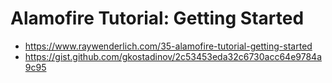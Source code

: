 # Alamofire Tutorial: Getting Started
  - https://www.raywenderlich.com/35-alamofire-tutorial-getting-started
  - https://gist.github.com/gkostadinov/2c53453eda32c6730acc64e9784a9c95  
